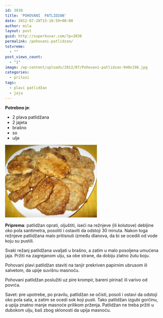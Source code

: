 ```yaml
---
id: 3838
title: 'POHOVANI  PATLIDžAN'
date: 2012-07-28T15:10:59+00:00
author: mila
layout: post
guid: http://superkuvar.com/?p=3838
permalink: /pohovani-patlidzan/
totvreme:
  - ""
post_views_count:
  - "1"
image: /wp-content/uploads/2012/07/Pohovani-patlidzan-940x198.jpg
categories:
  - prilozi
tags:
  - plavi patlidžan
  - jaja
---
```

**Potrebno je**:

  * 2 plava patlidžana
  * 2 jajeta
  * brašno
  * so
  * ulje

<img class="alignnone size-medium wp-image-3840" title="Pohovani patlidzan" src="/wp-content/uploads/2012/07/Pohovani-patlidzan-e1343487845493-300x237.jpg" alt="" width="300" height="237" /> 

**Priprema**: patlidžan oprati, oljuštiti, iseći na režnjeve (ili kolutove) debljine oko pola santimetra, posoliti i ostaviti da odstoji 30 minuta. Nakon toga režnjeve patlidžana malo pritisnuti između dlanova, da bi se ocedili od vode koju su pustili.

Svaki režanj patlidžana uvaljati u brašno, a zatim u malo posoljena umućena jaja. Pržiti na zagrejanom ulju, sa obe strane, da dobiju zlatno žutu boju.

Pohovani plavi patlidžan staviti na tanjir prekriven papirnim ubrusom ili salvetom, da upije suvišnu masnoću.

Pohovani patlidžan poslužiti uz pire krompir, bareni pirinač ili varivo od povrća.

Savet: pre upotrebe, po pravilu, patlidžan se očisti, posoli i ostavi da odstoji oko pola sata, a zatim se ocedi sok koji pusti. Tako patlidžan izgubi gorčinu, a upija znatno manje masnoće prilikom prženja. Patlidžan ne treba pržiti u dubokom ulju, baš zbog sklonosti da upija masnoću.